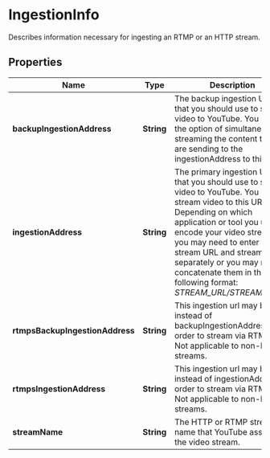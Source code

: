 

# IngestionInfo

Describes information necessary for ingesting an RTMP or an HTTP stream.

## Properties

Name | Type | Description | Notes
------------ | ------------- | ------------- | -------------
**backupIngestionAddress** | **String** | The backup ingestion URL that you should use to stream video to YouTube. You have the option of simultaneously streaming the content that you are sending to the ingestionAddress to this URL. |  [optional]
**ingestionAddress** | **String** | The primary ingestion URL that you should use to stream video to YouTube. You must stream video to this URL. Depending on which application or tool you use to encode your video stream, you may need to enter the stream URL and stream name separately or you may need to concatenate them in the following format: *STREAM_URL/STREAM_NAME*  |  [optional]
**rtmpsBackupIngestionAddress** | **String** | This ingestion url may be used instead of backupIngestionAddress in order to stream via RTMPS. Not applicable to non-RTMP streams. |  [optional]
**rtmpsIngestionAddress** | **String** | This ingestion url may be used instead of ingestionAddress in order to stream via RTMPS. Not applicable to non-RTMP streams. |  [optional]
**streamName** | **String** | The HTTP or RTMP stream name that YouTube assigns to the video stream. |  [optional]



